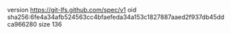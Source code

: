version https://git-lfs.github.com/spec/v1
oid sha256:6fe4a34afb524563cc4bfaefeda34a153c1827887aaed2f937db45ddca966280
size 136
